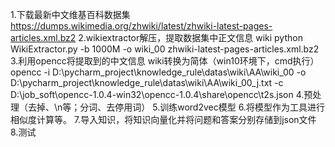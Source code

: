 1.下载最新中文维基百科数据集  https://dumps.wikimedia.org/zhwiki/latest/zhwiki-latest-pages-articles.xml.bz2
2.wikiextractor解压，提取数据集中正文信息  wiki 
python WikiExtractor.py -b 1000M -o wiki_00 zhwiki-latest-pages-articles.xml.bz2 
3.利用opencc将提取到的中文信息 wiki转换为简体（win10环境下，cmd执行）
opencc -i D:\pycharm_project\knowledge_rule\datas\wiki\AA\wiki_00 -o D:\pycharm_project\knowledge_rule\datas\wiki\AA\wiki_00_j.txt -c D:\job_soft\opencc-1.0.4-win32\opencc-1.0.4\share\opencc\t2s.json
4.预处理（去掉<doc>、\n等；分词、去停用词）
5.训练word2vec模型
6.将模型作为工具进行相似度计算等。
7.导入知识，将知识向量化并将问题和答案分别存储到json文件
8.测试